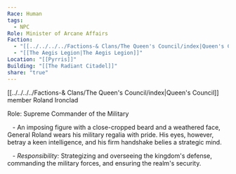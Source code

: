 ```yaml
---
Race: Human
tags:
  - NPC
Role: Minister of Arcane Affairs
Faction:
  - "[[../../../../Factions-& Clans/The Queen's Council/index|Queen's Council]]"
  - "[[The Aegis Legion|The Aegis Legion]]"
Location: "[[Pyrris]]"
Building: "[[The Radiant Citadel]]"
share: "true"
---
```


[[../../../../Factions-& Clans/The Queen's Council/index|Queen's Council]] member Roland Ironclad

Role: Supreme Commander of the Military

   - An imposing figure with a close-cropped beard and a weathered face, General Roland wears his military regalia with pride. His eyes, however, betray a keen intelligence, and his firm handshake belies a strategic mind.

   - *Responsibility:* Strategizing and overseeing the kingdom's defense, commanding the military forces, and ensuring the realm's security.
